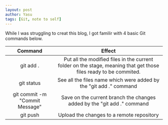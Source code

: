 ```yaml
---
layout: post
author: Yasu
tags: [Git, note to self]
---
```

While I was struggling to creat this blog, I got familir with 4 basic Git commands below.

| Command       | Effect        |
|:-------------:|:-------------:|
| git add .     | Put all the modified files in the current folder on the stage, meaning that get those files ready to be commited.  |
| git status    | See all the files name which were added by the "git add ." command      |
| git commit -m "Commit Message" | Save on the current branch the changes added by the "git add ." command      |
| git push      | Upload the changes to a remote repository      |